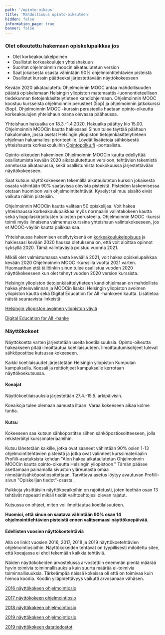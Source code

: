 ```yaml
---
path: '/opinto-oikeus'
title: 'Mahdollisuus opinto-oikeuteen'
hidden: false
information_page: true
banner: false
---
```


### Olet oikeutettu hakemaan opiskelupaikkaa jos

* Olet korkeakoulukelpoinen
* Osallistut korkeakoulujen yhteishakuun
* Suoritat ohjelmoinnin moocin aikataulutetun version
* Saat jokaisesta osasta vähintään 90% ohjelmointitehtävien pisteistä
* Osallistut kurssin päätteeksi järjestettävään näyttökokeeseen

Kevään 2020 aikataulutettu Ohjelmoinnin MOOC antaa mahdollisuuden päästä opiskelemaan Helsingin yliopiston matemaattis-luonnontieteellisen tiedekunnan tietojenkäsittelytieteen kandiohjelmaan. Ohjelmoinnin MOOC koostuu kursseista ohjelmoinnin perusteet (5op) ja ohjelmoinnin jatkokurssi (5op). Ohjelmoinnin MOOC -kurssin perusteella haetaan opinto-oikeutta korkeakoulujen yhteishaun osana olevassa päähaussa.

Yhteishaun hakuaika on 18.3.-1.4.2020. Hakuaika päättyy klo 15.00. Ohjelmoinnin MOOCin kautta hakiessasi Sinun tulee täyttää päähaun hakulomake, jossa asetat Helsingin yliopiston tietojenkäsittelytieteen ohjelman haluamallesi prioriteetille. Löydät lisätietoja sähköisestä yhteishausta korkeakouluihin [Opintopolku.fi](https://opintopolku.fi/) -portaalista.

Opinto-oikeuden hakeminen Ohjelmoinnin MOOCin kautta edellyttää osallistumista kevään 2020 aikataulutettuun versioon, tehtävien tekemistä annetussa aikataulussa, sekä osallistumista toukokuussa järjestettävään näyttökokeeseen.

Saat kutsun näyttökokeeseen tekemällä aikataulutetun kurssin jokaisesta osasta vähintään 90% saatavissa olevista pisteistä. Pisteiden laskemisessa otetaan huomioon vain ohjelmointitehtävät. Kyselyt tai muu sisältö eivät vaikuta näihin pisteisiin.

Ohjelmoinnin MOOCin kautta valitaan 50 opiskelijaa. Voit hakea yhteishaussa korkeakoulupaikkaa myös normaalin valintakokeen kautta sekä ylioppilaskirjoitusten tulosten perusteella. Ohjelmoinnin MOOC -kurssi toimii myös ilmaisena valmennuskurssina yhteishaun valintakokeeseen, jos et MOOC-väylän kautta paikkaa saa.

Yhteishaussa hakemisen edellytyksenä on [korkeakoulukelpoisuus](https://www.helsinki.fi/fi/opiskelijaksi/yhteishaku/hakemuksen-liitteet-paahaussa#section-26498) ja hakiessasi kevään 2020 haussa oletuksena on, että voit aloittaa opinnot syksyllä 2020. Tämä valintaväylä poistuu vuonna 2021.

Mikäli olet valmistumassa vasta keväällä 2021, voit hakea opiskelupaikkaa kevään 2020 Ohjelmoinnin MOOC -kurssilla vuotta 2021 varten. Huomaathan että tällöinkin sinun tulee osallistua vuoden 2020 näyttökokeeseen kun olet tehnyt vuoden 2020 version kurssista.

Helsingin yliopiston tietojenkäsittelytieteen kandiohjelmaan on mahdollista hakea yhteisvalinnan ja MOOCin lisäksi Helsingin yliopiston avoimen yliopiston kautta sekä Digital Education for All -hankkeen kautta. Lisätietoa näistä seuraavista linkeistä:

[Helsingin yliopiston avoimen yliopiston väylä](https://www.helsinki.fi/fi/avoin-yliopisto/opiskelu/tule-opiskelemaan/tavoitteena-tutkinto)

[Digital Education for All -hanke](https://www.helsinki.fi/fi/projektit/digital-education-for-all/)

### Näyttökokeet

Näyttökoetta varten järjestetään useita koetilaisuuksia. Opinto-oikeutta hakeakseen pitää ilmoittautua koetilaisuuteen. Ilmoittautumisohjeet tulevat sähköpostitse kutsussa kokeeseen.

Kaikki koetilaisuudet järjestetään Helsingin yliopiston Kumpulan kampuksella. Koesali ja reittiohjeet kampukselle kerrotaan näyttökoekutsussa.

#### Koeajat

Näyttökoetilaisuuksia järjestetään 27.4.-15.5. arkipäivisin.

Koeaikoja tulee olemaan aamusta iltaan. Varaa kokeeseen aikaa kolme tuntia.

#### Kutsu

Kokeeseen saa kutsun sähköpostitse siihen sähköpostiosoitteeseen, jolla rekisteröityi kurssimateriaaleihin.

Kutsu lähetetään kaikille, jotka ovat saaneet vähintään 90% osien 1-13 ohjelmointitehtävien pisteistä ja jotka ovat valinneet kurssimateriaalin Profiili-asetuksista kohdan "Aion hakea aikataulutetun Ohjelmoinnin MOOCin kautta opinto-oikeutta Helsingin yliopistoon." Tämän pääsee asettamaan painamalla sivuston yläreunasta omaa nimeään/sähköpostiosoitettaan. Tarvittava asetus löytyy avautuvan Profiili-sivun "Opiskelijan tiedot"-osasta.

Paikkoja yksittäisiin näyttökoeaikoihin on rajoitetusti, joten teethän osan 13 tehtävät nopeasti mikäli tiedät vaihtoehtojesi olevan rajatut.

Kutsussa on ohjeet, miten voi ilmoittautua koetilaisuuteen.

**Huomioi, että sinun on saatava vähintään 90% osan 14 ohjelmointitehtävien pisteistä ennen valitsemaasi näyttökoepäivää.**

#### Edellisten vuosien näyttökoetehtäviä

Alla on linkit vuosien 2016, 2017, 2018 ja 2019 näyttökoetehtävien ohjelmointiosioihin. Näyttökokeiden tehtävät on tyypillisesti mitoitettu siten, että koeajassa ei ehdi tekemään kaikkia tehtäviä.

Näiden näyttökokeiden arvostelussa arvostettiin enemmän pientä määrää hyvin toimivia toiminnallisuuksia kuin suurta määrää ei-toimivia toiminnallisuuksia. Tärkeämpää näissä kokeissa oli että on toimivaa kuin hienoa koodia. Koodin ylläpidettävyys vaikutti arvosanaan vähäsen.

[2016 näyttökokeen ohjelmointiosio](./old-exams/2016.pdf)

[2017 näyttökokeen ohjelmointiosio](./old-exams/2017.pdf)

[2018 näyttökokeen ohjelmointiosio](./old-exams/2018.pdf)

[2019 näyttökokeen ohjelmointiosio](./old-exams/2019.pdf)

[2019 näyttökokeen datatiedostot](https://github.com/zygmuntz/goodbooks-10k)

<!-- Lisätietoja näyttökokeesta: [Näyttökokeesta](./nayttokokeesta) -->
